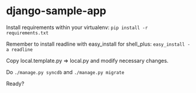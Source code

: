 django-sample-app
=================

Install requirements within your virtualenv:
`pip install -r requirements.txt`

Remember to install readline with easy_install for shell_plus:
`easy_install -a readline`

Copy local.template.py => local.py and modify necessary changes.

Do `./manage.py syncdb` and `./manage.py migrate`

Ready?